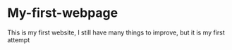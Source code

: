 # My-first-webpage
This is my first website, I still have many things to improve, but it is my first attempt
